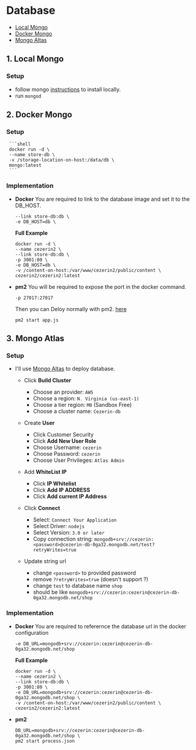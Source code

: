 # Database

- [Local Mongo](#1-local-mongo)
- [Docker Mongo](#2-docker-mongo)
- [Mongo Altas](#3-mongo-altas)

## 1. Local Mongo

### Setup

- follow mongo [instructions](https://docs.mongodb.com/manual/installation/) to install locally.
- run `mongod`

## 2. Docker Mongo

### Setup

     ```shell
     docker run -d \
     --name store-db \
     -v /storage-location-on-host:/data/db \
     mongo:latest
     ```

### Implementation

- **Docker**
  You are required to link to the database image and set it to the DB_HOST.

  ```shell
  --link store-db:db \
  -e DB_HOST=db \
  ```

  **Full Example**

  ```shell
  docker run -d \
  --name cezerin2 \
  --link store-db:db \
  -p 3001:80 \
  -e DB_HOST=db \
  -v /content-on-host:/var/www/cezerin2/public/content \
  cezerin2/cezerin2:latest
  ```

- **pm2**
  You will be required to expose the port in the docker command.

  ```shell
  -p 27017:27017
  ```

  Then you can Deloy normally with pm2. [here](https://cezerin.org/docs/#/using-source-code)

  ```shell
  pm2 start app.js
  ```

## 3. Mongo Atlas

### Setup

- I'll use [Mongo Altas](https://cloud.mongodb.com/) to deploy database.

  - Click **Build Cluster**

    - Choose an provider: `AWS`
    - Choose a region: `N. Virginia (us-east-1)`
    - Choose a tier region: `M0` (Sandbox Free)
    - Choose a cluster name: `Cezerin-db`

  - Create **User**

    - Click Customer Security
    - Click **Add New User Role**
    - Choose Username: `cezerin`
    - Choose Password: `cezerin`
    - Choose User Privileges: `Atlas Admin`

  - Add **WhiteList IP**

    - Click **IP Whitelist**
    - Click **Add IP ADDRESS**
    - Click **Add current IP Address**

  - Click **Connect**

    - Select: `Connect Your Application`
    - Select Driver: `nodejs`
    - Select Version: `3.0 or later`
    - Copy connection string: `mongodb+srv://cezerin:<password>@cezerin-db-0ga32.mongodb.net/test?retryWrites=true`

  - Update string url
    - change `<password>` to provided password
    - remove `?retryWrites=true` (doesn't support ?)
    - change `test` to database name `shop`
    - should be like `mongodb+srv://cezerin:cezerin@cezerin-db-0ga32.mongodb.net/shop`

### Implementation

- **Docker**
  You are required to referernce the database url in the docker configuration

  ```shell
  -e DB_URL=mongodb+srv://cezerin:cezerin@cezerin-db-0ga32.mongodb.net/shop
  ```

  **Full Example**

  ```shell
  docker run -d \
  --name cezerin2 \
  --link store-db:db \
  -p 3001:80 \
  -e DB_URL=mongodb+srv://cezerin:cezerin@cezerin-db-0ga32.mongodb.net/shop \
  -v /content-on-host:/var/www/cezerin2/public/content \
  cezerin2/cezerin2:latest
  ```

- **pm2**

  ```shell
  DB_URL=mongodb+srv://cezerin:cezerin@cezerin-db-0ga32.mongodb.net/shop \
  pm2 start process.json
  ```
